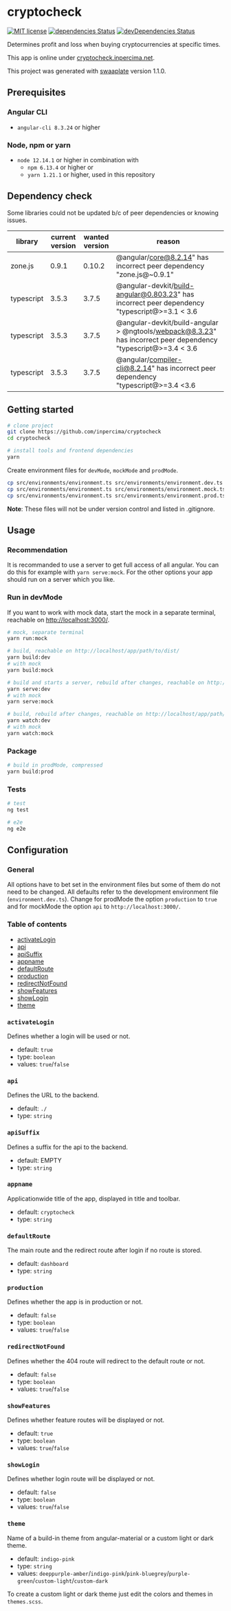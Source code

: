 # cryptocheck

[![MIT license](https://img.shields.io/badge/license-MIT-blue.svg)](./LICENSE.md)
[![dependencies Status](https://david-dm.org/inpercima/cryptocheck/status.svg)](https://david-dm.org/inpercima/cryptocheck)
[![devDependencies Status](https://david-dm.org/inpercima/cryptocheck/dev-status.svg)](https://david-dm.org/inpercima/cryptocheck?type=dev)

Determines profit and loss when buying cryptocurrencies at specific times.

This app is online under [cryptocheck.inpercima.net](http://cryptocheck.inpercima.net).

This project was generated with [swaaplate](https://github.com/inpercima/swaaplate) version 1.1.0.

## Prerequisites

### Angular CLI

* `angular-cli 8.3.24` or higher

### Node, npm or yarn

* `node 12.14.1` or higher in combination with
  * `npm 6.13.4` or higher or
  * `yarn 1.21.1` or higher, used in this repository

## Dependency check

Some libraries could not be updated b/c of peer dependencies or knowing issues.

| library    | current version | wanted version | reason |
| ---------- | --------------- | -------------- | ------ |
| zone.js    | 0.9.1           | 0.10.2         | @angular/core@8.2.14" has incorrect peer dependency "zone.js@~0.9.1" |
| typescript | 3.5.3           | 3.7.5          | @angular-devkit/build-angular@0.803.23" has incorrect peer dependency "typescript@>=3.1 < 3.6 |
| typescript | 3.5.3           | 3.7.5          | @angular-devkit/build-angular > @ngtools/webpack@8.3.23" has incorrect peer dependency "typescript@>=3.4 < 3.6 |
| typescript | 3.5.3           | 3.7.5          | @angular/compiler-cli@8.2.14" has incorrect peer dependency "typescript@>=3.4 <3.6 |

## Getting started

```bash
# clone project
git clone https://github.com/inpercima/cryptocheck
cd cryptocheck

# install tools and frontend dependencies
yarn
```

Create environment files for `devMode`, `mockMode` and `prodMode`.

```bash
cp src/environments/environment.ts src/environments/environment.dev.ts
cp src/environments/environment.ts src/environments/environment.mock.ts
cp src/environments/environment.ts src/environments/environment.prod.ts
```

**Note**: These files will not be under version control and listed in .gitignore.

## Usage

### Recommendation

It is recommanded to use a server to get full access of all angular.
You can do this for example with `yarn serve:mock`.
For the other options your app should run on a server which you like.

### Run in devMode

If you want to work with mock data, start the mock in a separate terminal, reachable on [http://localhost:3000/](http://localhost:3000/).

```bash
# mock, separate terminal
yarn run:mock
```

```bash
# build, reachable on http://localhost/app/path/to/dist/
yarn build:dev
# with mock
yarn build:mock

# build and starts a server, rebuild after changes, reachable on http://localhost:4200/
yarn serve:dev
# with mock
yarn serve:mock

# build, rebuild after changes, reachable on http://localhost/app/path/to/dist/
yarn watch:dev
# with mock
yarn watch:mock
```

### Package

```bash
# build in prodMode, compressed
yarn build:prod
```

### Tests

```bash
# test
ng test

# e2e
ng e2e
```

## Configuration

### General

All options have to bet set in the environment files but some of them do not need to be changed.
All defaults refer to the development environment file (`environment.dev.ts`).
Change for prodMode the option `production` to `true` and for mockMode the option `api` to `http://localhost:3000/`.

### Table of contents

* [activateLogin](#activateLogin)
* [api](#api)
* [apiSuffix](#apiSuffix)
* [appname](#appname)
* [defaultRoute](#defaultRoute)
* [production](#production)
* [redirectNotFound](#redirectNotFound)
* [showFeatures](#showFeatures)
* [showLogin](#showLogin)
* [theme](#theme)

### `activateLogin`

Defines whether a login will be used or not.

* default: `true`
* type: `boolean`
* values: `true`/`false`

### `api`

Defines the URL to the backend.

* default: `./`
* type: `string`

### `apiSuffix`

Defines a suffix for the api to the backend.

* default: EMPTY
* type: `string`

### `appname`

Applicationwide title of the app, displayed in title and toolbar.

* default: `cryptocheck`
* type: `string`

### `defaultRoute`

The main route and the redirect route after login if no route is stored.

* default: `dashboard`
* type: `string`

### `production`

Defines whether the app is in production or not.

* default: `false`
* type: `boolean`
* values: `true`/`false`

### `redirectNotFound`

Defines whether the 404 route will redirect to the default route or not.

* default: `false`
* type: `boolean`
* values: `true`/`false`

### `showFeatures`

Defines whether feature routes will be displayed or not.

* default: `true`
* type: `boolean`
* values: `true`/`false`

### `showLogin`

Defines whether login route will be displayed or not.

* default: `false`
* type: `boolean`
* values: `true`/`false`

### `theme`

Name of a build-in theme from angular-material or a custom light or dark theme.

* default: `indigo-pink`
* type: `string`
* values: `deeppurple-amber`/`indigo-pink`/`pink-bluegrey`/`purple-green`/`custom-light`/`custom-dark`

To create a custom light or dark theme just edit the colors and themes in `themes.scss`.
